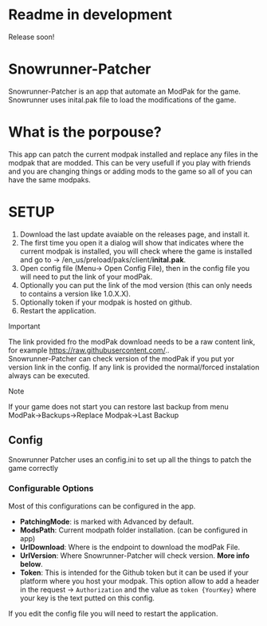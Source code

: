 # Readme in development
Release soon!

# Snowrunner-Patcher

Snowrunner-Patcher is an app that automate an ModPak for the game.<br>
Snowrunner uses inital.pak file to load the modifications of the game.

# What is the porpouse?

This app can patch the current modpak installed and replace any files in the modpak that are modded.
This can be very usefull if you play with friends and you are changing things or adding mods to the game so all of you can have the same modpaks.

# SETUP

1. Download the last update avaiable on the releases page, and install it. 
2. The first time you open it a dialog will show that indicates where the current modpak is installed, you will check where the game is installed and go to -> /en_us/preload/paks/client/**inital.pak**.
3. Open config file (Menu-> Open Config File), then in the config file you will need to put the link of your modPak.
4. Optionally you can put the link of the mod version (this can only needs to contains a version like 1.0.X.X).
5. Optionally token if your modpak is hosted on github.
6. Restart the application.

> [!IMPORTANT]
> The link provided fro the modPak download needs to be a raw content link, for example  https://raw.githubusercontent.com/.. <br>
> Snowrunner-Patcher can check version of the modPak if you put yor version link in the config. If any link is provided the normal/forced instalation always can be executed.

> [!NOTE]
> If your game does not start you can restore last backup from menu ModPak->Backups->Replace Modpak->Last Backup

## Config
Snowrunner Patcher uses an config.ini to set up all the things to patch the game correctly

### Configurable Options
Most of this configurations can be configured  in the app.

* **PatchingMode**: is marked with Advanced by default.
* **ModsPath**: Current modpath folder installation. (can be configured in app)
* **UrlDownload**: Where is the endpoint to download the modPak File.
* **UrlVersion**: Where Snowrunner-Patcher will check version. **More info below**.
* **Token**: This is intended for the Github token but it can be used if your platform where you host your modpak. This option allow to add a header in the request -> `Authorization` and the value as `token {YourKey}` where your key is the text putted on this config.

If you edit the config file you will need to restart the application.




